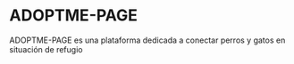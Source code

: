# ADOPTME-PAGE
ADOPTME-PAGE es una plataforma dedicada a conectar perros y gatos en situación de refugio
